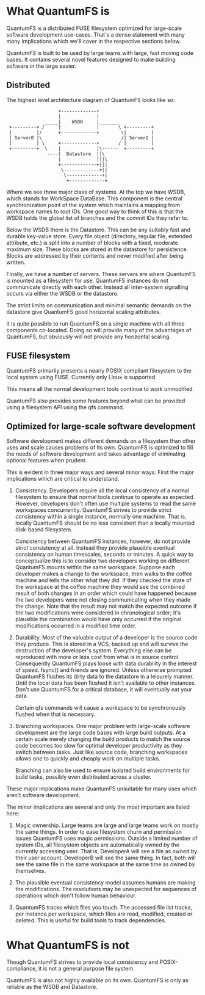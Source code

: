 # What QuantumFS is

QuantumFS is a distributed FUSE filesystem optimized for large-scale
software development use-cases. That's a dense statement with many many
implications which we'll cover in the respective sections below.

QuantumFS is built to be used by large teams with large, fast moving code bases.
It contains several novel features designed to make building software in the
large easier.

## Distributed

The highest level architecture diagram of QuantumFS looks like so:

                       +-------------+
                       |             |
                  _____|    WSDB     |_______
     +---------+ /     |             |       \ +---------+
     |         |/      +-------------+        \|         |
     | Server0 |\                             /| Server1 |
     |         | \     +-------------+       / |         |
     +---------+  \    |             |\------  +---------+
                   ----|  Datastore  ||\
                       |             |||\
                       +-------------+|||
                        \-------------+||
                         \-------------+|
                          +-------------+

Where we see three major class of systems. At the top we have WSDB, which stands
for WorkSpace DataBase. This component is the central synchronization point of
the system which maintains a mapping from workspace names to root IDs. One good
way to think of this is that the WSDB holds the global list of branches and the
commit IDs they refer to.

Below the WSDB there is the Datastore. This can be any suitably fast and durable
key-value store. Every file object (directory, regular file, extended attribute,
etc.) is split into a number of blocks with a fixed, moderate maximum size.
These blocks are stored in the datastore for persistence. Blocks are addressed
by their contents and never modified after being written.

Finally, we have a number of servers. These servers are where QuantumFS is
mounted as a filesystem for use. QuantumFS instances do not communicate directly
with each other. Instead all inter-system signalling occurs via either the WSDB
or the datastore.

The strict limits on communication and minimal semantic demands on the datastore
give QuantumFS good horizontal scaling attributes.

It is quite possible to run QuantumFS on a single machine with all three
components co-located. Doing so will provide many of the advantages of
QuantumFS, but obviously will not provide any horizontal scaling.

## FUSE filesystem

QuantumFS primarily presents a nearly POSIX compliant filesystem to the local
system using FUSE. Currently only Linux is supported.

This means all the normal development tools continue to work unmodified.

QuantumFS also provides some features beyond what can be provided using a
filesystem API using the qfs command.

## Optimized for large-scale software development

Software development makes different demands on a filesystem than other uses and
scale causes problems of its own. QuantumFS is optimized to fill the needs of
software development and takes advantage of eliminating optional features when
prudent.

This is evident in three major ways and several minor ways. First the major
implications which are critical to understand.

1. Consistency. Developers require all the local consistency of a normal
   filesystem to ensure that normal tools continue to operate as expected.
   However, developers don't often use multiple systems to read the same
   workspaces concurrently. QuantumFS strives to provide strict consistency
   within a single instance, normally one machine. That is, locally QuantumFS
   should be no less consistent than a locally mounted disk-based filesystem.

   Consistency between QuantumFS instances, however, do not provide strict
   consistency at all. Instead they provide plausible eventual consistency on
   human timescales, seconds or minutes. A quick way to conceptualize this is to
   consider two developers working on different QuantumFS mounts within the same
   workspace. Suppose each developer makes a change to the workspace, then walks
   to the coffee machine and tells the other what they did. If they checked the
   state of the workspace at the coffee machine they would see the combined
   result of both changes in an order which could have happened because the two
   developers were not closing communicating when they made the change. Note
   that the result may not match the expected outcome if the two modifications
   were considered in chronological order; it's plausible the combination would
   have only occurred if the original modifications occurred in a modified time
   order.

2. Durability. Most of the valuable output of a developer is the source code
   they produce. This is stored in a VCS, backed up and will survive the
   destruction of the developer's system. Everything else can be reproduced with
   more or less cost from what is in source control. Consequently QuantumFS
   plays loose with data durability in the interest of speed. fsync() and
   friends are ignored. Unless otherwise prompted QuantumFS flushes its dirty
   data to the datastore in a leisurely manner. Until the local data has been
   flushed it isn't available to other instances. Don't use QuantumFS for a
   critical database, it will eventually eat your data.

   Certain qfs commands will cause a workspace to be synchronously flushed when
   that is necessary.

3. Branching workspaces. One major problem with large-scale software development
   are the large code bases with large build outputs. At a certain scale merely
   changing the build products to match the source code becomes too slow for
   optimal developer productivity as they switch between tasks. Just like source
   code, branching workspaces allows one to quickly and cheaply work on multiple
   tasks.

   Branching can also be used to ensure isolated build environments for build
   tasks, possibly even distributed across a cluster.

These major implications make QuantumFS unsuitable for many uses which aren't
software development.

The minor implications are several and only the most important are listed here:

1. Magic ownership. Large teams are large and large teams work on mostly the
   same things. In order to ease filesystem churn and permission issues
   QuantumFS uses magic permissions. Outside a limited number of system IDs, all
   filesystem objects are automatically owned by the currently accessing user.
   That is, DeveloperA will see a file as owned by their user account.
   DeveloperB will see the same thing. In fact, both will see the same file in
   the same workspace at the same time as owned by themselves.

2. The plausible eventual consistency model assumes humans are making the
   modifications. The resolutions may be unexpected for sequences of operations
   which don't follow human behaviour.

3. QuantumFS tracks which files you touch. The accessed file list tracks, per
   instance per workspace, which files are read, modified, created or deleted.
   This is useful for build tools to track dependencies.

# What QuantumFS is not

Though QuantumFS strives to provide local consistency and POSIX-compliance, it
is not a general purpose file system.

QuantumFS is also not highly available on its own. QuantumFS is only as reliable
as the WSDB and Datastore.
